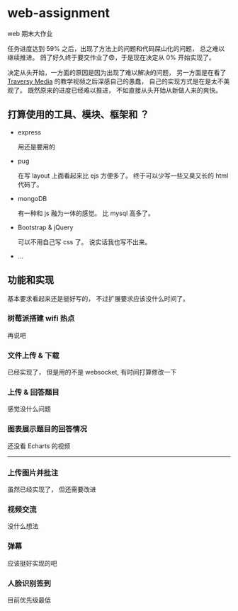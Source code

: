 # web-assignment
web 期末大作业

任务进度达到 59% 之后，出现了方法上的问题和代码屎山化的问题， 总之难以继续推进。 鸽了好久终于要交作业了😨，于是现在决定从 0% 开始实现了。

决定从头开始，一方面的原因是因为出现了难以解决的问题， 另一方面是在看了 [Traversy Media](https://www.youtube.com/watch?v=CrAU8xTHy4M&list=PLillGF-RfqbYRpji8t4SxUkMxfowG4Kqp&index=9) 的教学视频之后深感自己的愚蠢， 自己的实现方式是在是太不美观了。 既然原来的进度已经难以推进， 不如直接从头开始从新做人来的爽快。

## 打算使用的工具、模块、框架和 ？

+   express

    用还是要用的

+   pug
    
    在写 layout 上面看起来比 ejs 方便多了。 终于可以少写一些又臭又长的 html 代码了。

+   mongoDB

    有一种和 js 融为一体的感觉。 比 mysql 高多了。

+   Bootstrap & jQuery

    可以不用自己写 css 了。 说实话我也写不出来。

+   ...

## 功能和实现

基本要求看起来还是挺好写的， 不过扩展要求应该没什么时间了。

### 树莓派搭建 wifi 热点

再说吧

### 文件上传 & 下载

已经实现了， 但是用的不是 websocket, 有时间打算修改一下

### 上传 & 回答题目

感觉没什么问题

### 图表展示题目的回答情况

还没看 Echarts 的视频

---

### 上传图片并批注

虽然已经实现了， 但还需要改进

### 视频交流

没什么想法

### 弹幕

应该挺好实现的吧

### 人脸识别签到

目前优先级最低

